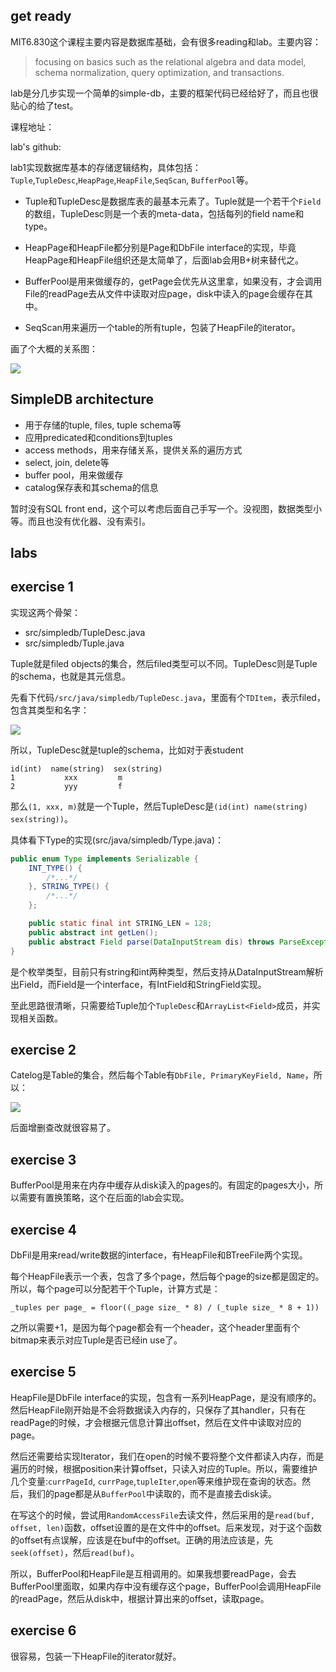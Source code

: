get ready
---------

MIT6.830这个课程主要内容是数据库基础，会有很多reading和lab。主要内容：

> focusing on basics such as the relational algebra and data model, schema normalization, query optimization, and transactions.

lab是分几步实现一个简单的simple-db，主要的框架代码已经给好了，而且也很贴心的给了test。

课程地址：

lab's github:

lab1实现数据库基本的存储逻辑结构，具体包括：`Tuple`,`TupleDesc`,`HeapPage`,`HeapFile`,`SeqScan`, `BufferPool`等。

*   Tuple和TupleDesc是数据库表的最基本元素了。Tuple就是一个若干个`Field`的数组，TupleDesc则是一个表的meta-data，包括每列的field name和type。  
    
*   HeapPage和HeapFile都分别是Page和DbFile interface的实现，毕竟HeapPage和HeapFile组织还是太简单了，后面lab会用B+树来替代之。  
    
*   BufferPool是用来做缓存的，getPage会优先从这里拿，如果没有，才会调用File的readPage去从文件中读取对应page，disk中读入的page会缓存在其中。
*   SeqScan用来遍历一个table的所有tuple，包装了HeapFile的iterator。

画了个大概的关系图：

![](https://pic1.zhimg.com/v2-45439bcc61398b2be71a26e2ab8ab77c_b.jpg)

SimpleDB architecture
---------------------

*   用于存储的tuple, files, tuple schema等
*   应用predicated和conditions到tuples
*   access methods，用来存储关系，提供关系的遍历方式
*   select, join, delete等
*   buffer pool，用来做缓存
*   catalog保存表和其schema的信息

暂时没有SQL front end，这个可以考虑后面自己手写一个。没视图，数据类型小等。而且也没有优化器、没有索引。

labs
----

exercise 1
----------

实现这两个骨架：

*   src/simpledb/TupleDesc.java
*   src/simpledb/Tuple.java

Tuple就是filed objects的集合，然后filed类型可以不同。TupleDesc则是Tuple的schema，也就是其元信息。

先看下代码`/src/java/simpledb/TupleDesc.java`，里面有个`TDItem`，表示filed，包含其类型和名字：

![](https://pic2.zhimg.com/v2-6eb69c1ebe0241335be7fe6057634621_b.jpg)

所以，TupleDesc就是tuple的schema，比如对于表student

```text
id(int)  name(string)  sex(string)
1           xxx         m
2           yyy         f
```

那么`(1, xxx, m)`就是一个Tuple，然后TupleDesc是`(id(int) name(string) sex(string))`。

具体看下Type的实现(src/java/simpledb/Type.java)：

```java
public enum Type implements Serializable {
    INT_TYPE() {
        /*...*/
    }, STRING_TYPE() {
        /*...*/
    };

    public static final int STRING_LEN = 128;
    public abstract int getLen();
    public abstract Field parse(DataInputStream dis) throws ParseException;
}
```

是个枚举类型，目前只有string和int两种类型，然后支持从DataInputStream解析出Field，而Field是一个interface，有IntField和StringField实现。

至此思路很清晰，只需要给Tuple加个`TupleDesc`和`ArrayList<Field>`成员，并实现相关函数。

exercise 2
----------

Catelog是Table的集合，然后每个Table有`DbFile, PrimaryKeyField, Name`，所以：

![](https://pic3.zhimg.com/v2-555404b4c8600fbdcfe6a635da0fb74a_b.jpg)

后面增删查改就很容易了。

exercise 3
----------

BufferPool是用来在内存中缓存从disk读入的pages的。有固定的pages大小，所以需要有置换策略，这个在后面的lab会实现。

exercise 4
----------

DbFil是用来read/write数据的interface，有HeapFile和BTreeFile两个实现。

每个HeapFile表示一个表，包含了多个page，然后每个page的size都是固定的。所以，每个page可以分配若干个Tuple，计算方式是：

`_tuples per page_ = floor((_page size_ * 8) / (_tuple size_ * 8 + 1))`

之所以需要+1，是因为每个page都会有一个header，这个header里面有个bitmap来表示对应Tuple是否已经in use了。

exercise 5
----------

HeapFile是DbFile interface的实现，包含有一系列HeapPage，是没有顺序的。然后HeapFile刚开始是不会将数据读入内存的，只保存了其handler，只有在readPage的时候，才会根据元信息计算出offset，然后在文件中读取对应的page。

然后还需要给实现Iterator，我们在open的时候不要将整个文件都读入内存，而是遍历的时候，根据position来计算offset，只读入对应的Tuple。所以，需要维护几个变量:`currPageId`, `currPage`,`tupleIter`,`open`等来维护现在查询的状态。然后，我们的page都是从`BufferPool`中读取的，而不是直接去disk读。

在写这个的时候，尝试用`RandomAccessFile`去读文件，然后采用的是`read(buf, offset, len)`函数，offset设置的是在文件中的offset。后来发现，对于这个函数的offset有点误解，应该是在buf中的offset。正确的用法应该是，先`seek(offset)`，然后`read(buf)`。

所以，BufferPool和HeapFile是互相调用的。如果我想要readPage，会去BufferPool里面取，如果内存中没有缓存这个page，BufferPool会调用HeapFile的readPage，然后从disk中，根据计算出来的offset，读取page。

exercise 6
----------

很容易，包装一下HeapFile的iterator就好。